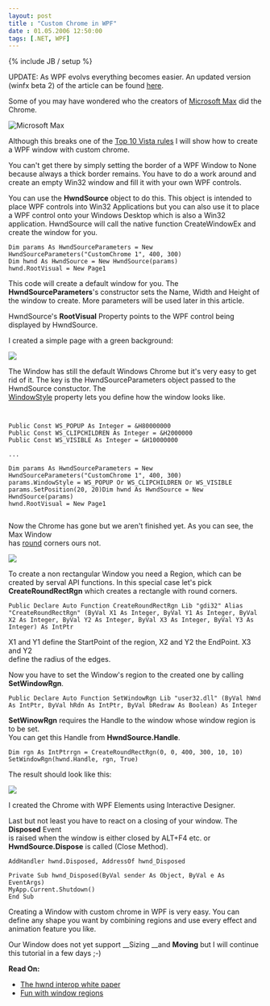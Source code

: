 ```yaml
---
layout: post
title : "Custom Chrome in WPF"
date : 01.05.2006 12:50:00
tags: [.NET, WPF]
---
```

{% include JB / setup %}

UPDATE: As WPF evolvs everything becomes easier. An updated version (winfx beta 2) of the article can be found [here](/forums/blogs/janm/archive/2006/06/19).

Some of you may have wondered who the creators of [Microsoft Max](http://www.microsoft.com/max/) did the Chrome.

![Microsoft Max](http://www.microsoft.com/max/images/screen_sharing.jpg)

Although this breaks one of the [Top 10 Vista rules](http://msdn.microsoft.com/library/en-us/UxGuide/UXGuide/Resources/TopRules/T%20opRules.asp) I will show how to create a WPF window with custom chrome.

You can't get there by simply setting the border of a WPF Window to None because always a thick border remains. You have to do a work around and create an empty Win32 window and fill it with your own WPF controls.

You can use the __HwndSource__ object to do this. This object is intended to place WPF controls into Win32 Applications but you can also use it to place a WPF control onto your Windows Desktop which is also a Win32 application. HwndSource will call the native function CreateWindowEx and create the window for you.

````VB.NET
Dim params As HwndSourceParameters = New HwndSourceParameters("CustomChrome 1", 400, 300)  
Dim hwnd As HwndSource = New HwndSource(params)  
hwnd.RootVisual = New Page1
````

This code will create a default window for you. The __HwndSourceParameters__'s constructor sets the Name, Width and Height of the window to create. More parameters will be used later in this article.

HwndSource's __RootVisual__ Property points to the WPF control being displayed by HwndSource.

I created a simple page with a green background:

![](http://www.dev-jc-vb.de/dev-jc-vb/Articles/Blog/WPF/CustomChrome1.PNG)

The Window has still the default Windows Chrome but it's very easy to get rid of it. The key is the HwndSourceParameters object passed to the HwndSource constuctor. The   
[WindowStyle](http://msdn.microsoft.com/library/en-us/winui/winui/WindowsUserInterface/Windowing/Windows/WindowReference/WindowStyles.asp) property lets you define how the window looks like.

````VB.NET
 

Public Const WS_POPUP As Integer = &H80000000  
Public Const WS_CLIPCHILDREN As Integer = &H2000000  
Public Const WS_VISIBLE As Integer = &H10000000

...

Dim params As HwndSourceParameters = New HwndSourceParameters("CustomChrome 1", 400, 300)  
params.WindowStyle = WS_POPUP Or WS_CLIPCHILDREN Or WS_VISIBLE  
params.SetPosition(20, 20)Dim hwnd As HwndSource = New HwndSource(params)  
hwnd.RootVisual = New Page1


````  

Now the Chrome has gone but we aren't finished yet. As you can see, the Max Window  
has <u>round</u> corners ours not.

![](http://www.dev-jc-vb.de/dev-jc-vb/Articles/Blog/WPF/CustomChrome2.PNG)

To create a non rectangular Window you need a Region, which can be created by serval API functions. In this special case let's pick __CreateRoundRectRgn__ which creates a rectangle with round corners.

````VB.NET
Public Declare Auto Function CreateRoundRectRgn Lib "gdi32" Alias "CreateRoundRectRgn" (ByVal X1 As Integer, ByVal Y1 As Integer, ByVal X2 As Integer, ByVal Y2 As Integer, ByVal X3 As Integer, ByVal Y3 As Integer) As IntPtr
````

X1 and Y1 define the StartPoint of the region, X2 and Y2 the EndPoint. X3 and Y2  
define the radius of the edges.

Now you have to set the Window's region to the created one by calling __SetWindowRgn__.

````VB.NET
Public Declare Auto Function SetWindowRgn Lib "user32.dll" (ByVal hWnd As IntPtr, ByVal hRdn As IntPtr, ByVal bRedraw As Boolean) As Integer
````

__SetWinowRgn__ requires the Handle to the window whose window region is to be set.  
You can get this Handle from __HwndSource.Handle__.

````VB.NET
Dim rgn As IntPtrrgn = CreateRoundRectRgn(0, 0, 400, 300, 10, 10)  
SetWindowRgn(hwnd.Handle, rgn, True)
````

The result should look like this:

![](http://www.dev-jc-vb.de/dev-jc-vb/Articles/Blog/WPF/CustomChrome3.PNG)

I created the Chrome with WPF Elements using Interactive Designer.

Last but not least you have to react on a closing of your window. The __Disposed__ Event  
is raised when the window is either closed by ALT+F4 etc. or __HwndSource.Dispose__ is called (Close Method).

````VB.NET
AddHandler hwnd.Disposed, AddressOf hwnd_Disposed  

Private Sub hwnd_Disposed(ByVal sender As Object, ByVal e As EventArgs)  
MyApp.Current.Shutdown()  
End Sub
````

Creating a Window with custom chrome in WPF is very easy. You can define any shape you want by combining regions and use every effect and animation feature you like.

Our Window does not yet support __Sizing __and __Moving__ but I will continue this tutorial in a few days ;-)

__Read On:__

- [The hwnd interop white paper](http://blogs.msdn.com/nickkramer/archive/2005/07/18/440085.aspx) 
- [Fun with window regions](http://www.flounder.com/setwindowrgn.htm)